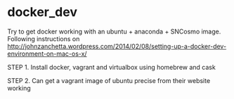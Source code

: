 docker_dev
==========

Try to get docker working with an ubuntu + anaconda + SNCosmo image.  
Following instructions on http://johnzanchetta.wordpress.com/2014/02/08/setting-up-a-docker-dev-environment-on-mac-os-x/


STEP 1. Install docker, vagrant and virtualbox using homebrew and cask

STEP 2. Can get a vagrant image of ubuntu precise from their website working
